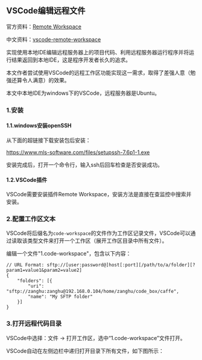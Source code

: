 ## VSCode编辑远程文件

官方资料：[Remote Workspace](https://marketplace.visualstudio.com/items?itemName=mkloubert.vscode-remote-workspace)

中文资料：[vscode-remote-workspace](https://davidham3.github.io/blog/2018/06/15/vscode-remote-workspace/)

实现使用本地IDE编辑远程服务器上的项目代码、利用远程服务器运行程序并将运行结果返回到本地IDE，这是程序开发者长久的追求。

本文作者尝试使用VSCode的远程工作区功能实现这一需求，取得了差强人意（勉强还算令人满意）的效果。

本文中本地IDE为windows下的VSCode，远程服务器是Ubuntu。

### 1.安装

#### 1.1.windows安装openSSH

从下面的超链接下载安装包后安装：

https://www.mls-software.com/files/setupssh-7.6p1-1.exe

安装完成后，打开一个命令行，输入ssh后回车检查是否安装成功。

#### 1.2.VSCode插件

VSCode需要安装插件Remote Workspace，安装方法是直接在查监控中搜索并安装。

### 2.配置工作区文本

VSCode将后缀名为`code-workspace`的文件作为工作区记录文件，VSCode可以通过读取该类型文件来打开一个工作区（展开工作区目录中所有文件）。

编辑一个文件"1.code-workspace"，包含以下内容：

```shell
// URL Format: sftp://[user:password@]host[:port][/path/to/a/folder][?param1=value1&param2=value2]
{
    "folders": [{
        "uri": "sftp://zanghu:zanghu@192.168.0.104/home/zanghu/code_box/caffe",
        "name": "My SFTP folder"
    }]
}
```

### 3.打开远程代码目录

VSCode中选择：文件 -> 打开工作区，选中“1.code-workspace”文件打开。

VSCode自动在左侧边栏中递归打开目录下所有文件，如下图所示：

